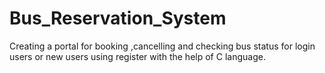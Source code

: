 # Bus_Reservation_System
Creating a portal for booking ,cancelling and checking bus status for login users or new users using register with the help of C language.
